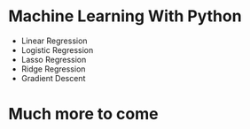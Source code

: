 # Machine Learning With Python
- Linear Regression
- Logistic Regression
- Lasso Regression
- Ridge Regression 
- Gradient Descent
# Much more to come

